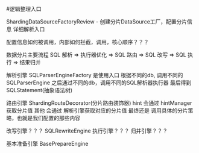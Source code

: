 #逻辑整理入口

ShardingDataSourceFactoryReview - 创建分片DataSource工厂，配置分片信息
详细解析入口


配置信息如何被调用，内部如何拦截，调用，核心顺序？？？


数据分片主要流程
SQL 解析 => 执行器优化 => SQL 路由 => SQL 改写 => SQL 执行 => 结果归并

解析引擎
SQLParserEngineFactory 是使用入口
根据不同的db, 调用不同的SQLParserEngine
之后通过不同的db，调用不同的SQL解析器执行器
最后得到SQLStatement(抽象语法树)

路由引擎
ShardingRouteDecorator(分片路由装饰器)
hint 会通过 hintManager 获取分片值
其他 会通过 解析引擎获取对应的分片值
最终还是 调用具体的分片策略，也就是我们配置的那些内容

改写引擎？？？
SQLRewriteEngine
执行引擎？？？
归并引擎？？？

基本准备引擎
BasePrepareEngine